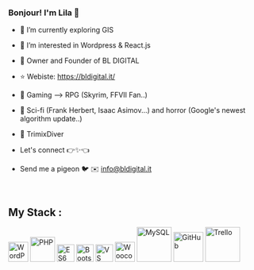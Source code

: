 ### Bonjour! I'm Lila 🖖

- 🔭 I’m currently exploring GIS
- 👀 I’m interested in Wordpress & React.js
- 🚀 Owner and Founder of BL DIGITAL
- ⭐ Webiste: https://bldigital.it/
- 💞️ Gaming --> RPG (Skyrim, FFVII Fan..)
- 📖 Sci-fi (Frank Herbert, Isaac Asimov...) and horror (Google's newest algorithm update..)
- 🤿 TrimixDiver

- Let's connect 👉✨👈
- Send me a pigeon 🐦 ✉️ info@bldigital.it

<br>

## My Stack : 
<img src="https://cdn.jsdelivr.net/gh/devicons/devicon/icons/wordpress/wordpress-plain.svg" width="40" title="WordPress">  <img src="https://cdn.jsdelivr.net/gh/devicons/devicon/icons/php/php-plain.svg" width="50" title="PHP"> <img src="https://cdn.jsdelivr.net/gh/devicons/devicon/icons/javascript/javascript-plain.svg" width="35" title="ES6 Javascript"> <img src="https://cdn.jsdelivr.net/gh/devicons/devicon/icons/bootstrap/bootstrap-original.svg" width="35" title="Bootstrap.css"> <img src="https://cdn.jsdelivr.net/gh/devicons/devicon/icons/vscode/vscode-original.svg" width="35" title="VS Code"> <img src="https://cdn.jsdelivr.net/gh/devicons/devicon/icons/woocommerce/woocommerce-plain-wordmark.svg" width="40" title="Woocommerce"> <img 
src="https://cdn.jsdelivr.net/gh/devicons/devicon/icons/mysql/mysql-original-wordmark.svg" width="70" title="MySQL">
<img src="https://cdn.jsdelivr.net/gh/devicons/devicon/icons/git/git-plain-wordmark.svg" width="60" title="GitHub">  <img src="https://cdn.jsdelivr.net/gh/devicons/devicon/icons/trello/trello-plain-wordmark.svg" width="70" title="Trello" >

<br>
